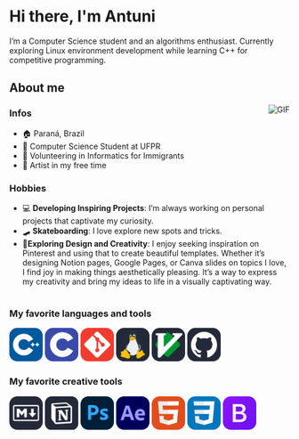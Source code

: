 # Hi there, I'm Antuni
I’m a Computer Science student and an algorithms enthusiast.
Currently exploring Linux environment development while learning C++ for competitive programming. <br>
## About me
<img align="right" alt="GIF" height="180px" src="https://i.giphy.com/TzeH3xp9z7ila.webp" />

### Infos
  - 🏠 Paraná, Brazil
  - 🏦 Computer Science Student at UFPR
  - 🙋 Volunteering in Informatics for Immigrants 
  - 🎨 Artist in my free time

### Hobbies
- 💻 **Developing Inspiring Projects**: I’m always working on personal projects that captivate my curiosity.
- 🛹 **Skateboarding**: I love explore new spots and tricks.
- 🎨**Exploring Design and Creativity**: I enjoy seeking inspiration on Pinterest and using that to create beautiful templates. Whether it’s designing Notion pages, Google Pages, or Canva slides on topics I love, I find joy in making things aesthetically pleasing. It’s a way to express my creativity and bring my ideas to life in a visually captivating way.

#

### My favorite languages and tools
<p>
  <img alt="cpp" height="60px" src="https://raw.githubusercontent.com/tandpfun/skill-icons/main/icons/CPP.svg" />
  <img alt="c" height="60px" src="https://raw.githubusercontent.com/tandpfun/skill-icons/main/icons/C.svg" />
  <img alt="git" height="60px" src="https://raw.githubusercontent.com/tandpfun/skill-icons/main/icons/Git.svg" />
  <img alt="linux" height="60px" src="https://raw.githubusercontent.com/tandpfun/skill-icons/main/icons/Linux-Dark.svg" />
  <img alt="vim" height="60px" src="https://raw.githubusercontent.com/tandpfun/skill-icons/main/icons/VIM-Dark.svg" />
  <img alt="github" height="60px" src="https://raw.githubusercontent.com/tandpfun/skill-icons/main/icons/Github-Dark.svg" />
</p>

### My favorite creative tools
<p>
  <img alt="markdown" height="60px" src="https://raw.githubusercontent.com/tandpfun/skill-icons/main/icons/Markdown-Dark.svg" />
  <img alt="notion" height="60px" src="https://raw.githubusercontent.com/tandpfun/skill-icons/main/icons/Notion-Dark.svg" />
  <img alt="photoshop" height="60px" src="https://raw.githubusercontent.com/tandpfun/skill-icons/main/icons/Photoshop.svg" />
  <img alt="afeteffects" height="60px" src="https://raw.githubusercontent.com/tandpfun/skill-icons/main/icons/AfterEffects.svg" />
  <img alt="html" height="60px" src="https://raw.githubusercontent.com/tandpfun/skill-icons/main/icons/HTML.svg" />
  <img alt="css" height="60px" src="https://raw.githubusercontent.com/tandpfun/skill-icons/main/icons/CSS.svg" />
  <img alt="bootstrap" height="60px" src="https://raw.githubusercontent.com/tandpfun/skill-icons/main/icons/Bootstrap.svg" />
  
#

</p>

